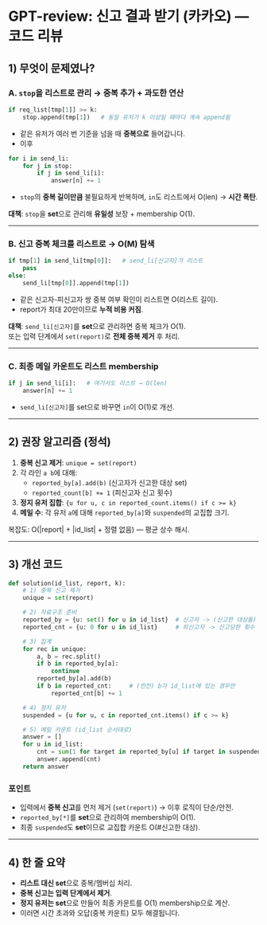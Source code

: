 # GPT-review: 신고 결과 받기 (카카오) — 코드 리뷰

## 1) 무엇이 문제였나?

### A. `stop`을 리스트로 관리 → **중복 추가 + 과도한 연산**
```python
if req_list[tmp[1]] >= k:
    stop.append(tmp[1])   # 동일 유저가 k 이상일 때마다 계속 append됨
```
- 같은 유저가 여러 번 기준을 넘을 때 **중복으로** 들어갑니다.
- 이후
```python
for i in send_li:
    for j in stop:
        if j in send_li[i]:
            answer[n] += 1
```
- `stop`의 **중복 길이만큼** 불필요하게 반복하며, `in`도 리스트에서 O(len) → **시간 폭탄**.

**대책**: `stop`을 **set**으로 관리해 **유일성** 보장 + membership O(1).

---

### B. 신고 중복 체크를 리스트로 → O(M) 탐색
```python
if tmp[1] in send_li[tmp[0]]:   # send_li[신고자]가 리스트
    pass
else:
    send_li[tmp[0]].append(tmp[1])
```
- 같은 신고자-피신고자 쌍 중복 여부 확인이 리스트면 O(리스트 길이).
- report가 최대 20만이므로 **누적 비용 커짐**.

**대책**: `send_li[신고자]`를 **set**으로 관리하면 중복 체크가 O(1).  
또는 입력 단계에서 `set(report)`로 **전체 중복 제거** 후 처리.

---

### C. 최종 메일 카운트도 리스트 membership
```python
if j in send_li[i]:   # 여기서도 리스트 → O(len)
    answer[n] += 1
```
- `send_li[신고자]`를 set으로 바꾸면 `in`이 O(1)로 개선.

---

## 2) 권장 알고리즘 (정석)

1. **중복 신고 제거**: `unique = set(report)`  
2. 각 라인 `a b`에 대해:  
   - `reported_by[a].add(b)`  (신고자가 신고한 대상 set)  
   - `reported_count[b] += 1` (피신고자 신고 횟수)  
3. **정지 유저 집합**: `{u for u, c in reported_count.items() if c >= k}`  
4. **메일 수**: 각 유저 `a`에 대해 `reported_by[a]`와 `suspended`의 교집합 크기.

복잡도: O(|report| + |id_list| + 정렬 없음) — 평균 상수 해시.

---

## 3) 개선 코드

```python
def solution(id_list, report, k):
    # 1) 중복 신고 제거
    unique = set(report)

    # 2) 자료구조 준비
    reported_by = {u: set() for u in id_list}  # 신고자 -> (신고한 대상들)
    reported_cnt = {u: 0 for u in id_list}     # 피신고자 -> 신고당한 횟수

    # 3) 집계
    for rec in unique:
        a, b = rec.split()
        if b in reported_by[a]:
            continue
        reported_by[a].add(b)
        if b in reported_cnt:     # (안전) b가 id_list에 있는 경우만
            reported_cnt[b] += 1

    # 4) 정지 유저
    suspended = {u for u, c in reported_cnt.items() if c >= k}

    # 5) 메일 카운트 (id_list 순서대로)
    answer = []
    for u in id_list:
        cnt = sum(1 for target in reported_by[u] if target in suspended)
        answer.append(cnt)
    return answer
```

### 포인트
- 입력에서 **중복 신고**를 먼저 제거 (`set(report)`) → 이후 로직이 단순/안전.
- `reported_by[*]`를 **set**으로 관리하여 membership이 O(1).
- 최종 `suspended`도 **set**이므로 교집합 카운트 O(#신고한 대상).

---

## 4) 한 줄 요약
- **리스트 대신 set**으로 중복/멤버십 처리.
- **중복 신고는 입력 단계에서 제거**.
- **정지 유저는 set**으로 만들어 최종 카운트를 O(1) membership으로 계산.
- 이러면 시간 초과와 오답(중복 카운트) 모두 해결됩니다.
